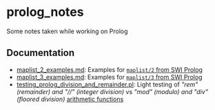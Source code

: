 # prolog_notes
Some notes taken while working on Prolog

## Documentation

- [maplist_2_examples.md](maplist_2_examples.md):
  Examples for [`maplist/2` from SWI Prolog](https://www.swi-prolog.org/pldoc/man?predicate=maplist%2f2)
- [maplist_3_examples.md](maplist_3_examples.md): 
  Examples for [`maplist/3` from SWI Prolog](https://www.swi-prolog.org/pldoc/doc_for?object=maplist/3)
- [testing_prolog_division_and_remainder.pl](testing_prolog_division_and_remainder.pl): 
  Light testing of _"rem" (remainder) and "//" (integer division)_ vs _"mod" (modulo) and "div" (floored division)_
  [arithmetic functions](https://www.swi-prolog.org/pldoc/man?section=functions)
